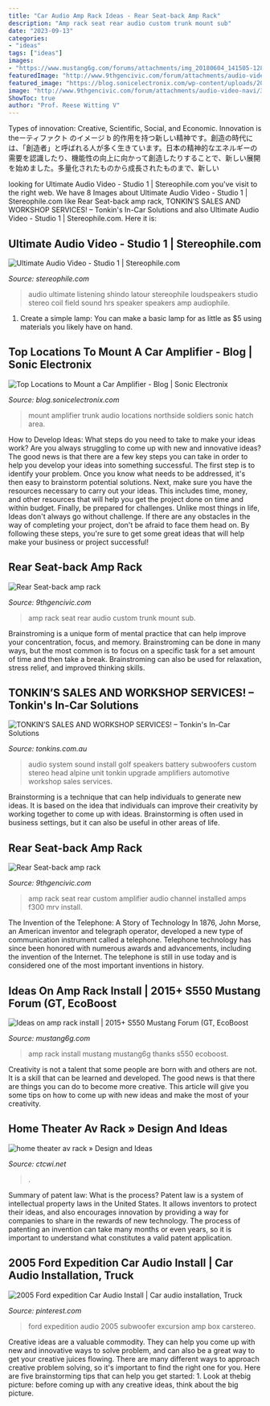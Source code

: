 ```yaml
---
title: "Car Audio Amp Rack Ideas - Rear Seat-back Amp Rack"
description: "Amp rack seat rear audio custom trunk mount sub"
date: "2023-09-13"
categories:
- "ideas"
tags: ["ideas"]
images:
- "https://www.mustang6g.com/forums/attachments/img_20180604_141505-1280x960-jpg.168615/"
featuredImage: "http://www.9thgencivic.com/forum/attachments/audio-video-navi/302369d1428539467-rear-seat-back-amp-rack-image.jpg"
featured_image: "https://blog.sonicelectronix.com/wp-content/uploads/2012/09/trunk-mount-amplifier.jpg"
image: "http://www.9thgencivic.com/forum/attachments/audio-video-navi/302361d1428539451-rear-seat-back-amp-rack-image.jpg"
ShowToc: true
author: "Prof. Reese Witting V"
---
```



Types of innovation: Creative, Scientific, Social, and Economic.
Innovation is theーティファクト のイメージ b 的作用を持つ新しい精神です。創造の時代には、「創造者」と呼ばれる人が多く生きています。日本の精神的なエネルギーの需要を認識したり、機能性の向上に向かって創造したりすることで、新しい展開を始めました。多量化されたものから成長されたものまで、新しい

	

		
looking for Ultimate Audio Video - Studio 1 | Stereophile.com you've visit to the right web. We have 8 Images about Ultimate Audio Video - Studio 1 | Stereophile.com like Rear Seat-back amp rack, TONKIN’S SALES AND WORKSHOP SERVICES! – Tonkin&#039;s In-Car Solutions and also Ultimate Audio Video - Studio 1 | Stereophile.com. Here it is:
		
    
## Ultimate Audio Video - Studio 1 | Stereophile.com

<img loading=lazy src="https://www.stereophile.com/images/styles/960-wide/public/photopost/data/502/1718Basement_095.jpg" onerror="this.onerror=null;this.src='https://tse4.mm.bing.net/th?id=OIP.s46iM2HL27iq3Oq7QQkcNQHaE8&amp;pid=15.1';" alt="Ultimate Audio Video - Studio 1 | Stereophile.com">

_Source: stereophile.com_

>audio ultimate listening shindo latour stereophile loudspeakers studio stereo coil field sound hrs speaker speakers amp audiophile. 

	

1. Create a simple lamp: You can make a basic lamp for as little as $5 using materials you likely have on hand.

    
## Top Locations To Mount A Car Amplifier - Blog | Sonic Electronix

<img loading=lazy src="https://blog.sonicelectronix.com/wp-content/uploads/2012/09/trunk-mount-amplifier.jpg" onerror="this.onerror=null;this.src='https://tse2.mm.bing.net/th?id=OIP.7mY4jKxEwVn-kwTGbIAGjQHaFi&amp;pid=15.1';" alt="Top Locations to Mount a Car Amplifier - Blog | Sonic Electronix">

_Source: blog.sonicelectronix.com_

>mount amplifier trunk audio locations northside soldiers sonic hatch area. 

	

How to Develop Ideas: What steps do you need to take to make your ideas work?
Are you always struggling to come up with new and innovative ideas? The good news is that there are a few key steps you can take in order to help you develop your ideas into something successful. The first step is to identify your problem. Once you know what needs to be addressed, it's then easy to brainstorm potential solutions. Next, make sure you have the resources necessary to carry out your ideas. This includes time, money, and other resources that will help you get the project done on time and within budget. Finally, be prepared for challenges. Unlike most things in life, Ideas don't always go without challenge. If there are any obstacles in the way of completing your project, don't be afraid to face them head on. By following these steps, you're sure to get some great ideas that will help make your business or project successful!

    
## Rear Seat-back Amp Rack

<img loading=lazy src="http://www.9thgencivic.com/forum/attachments/audio-video-navi/302361d1428539451-rear-seat-back-amp-rack-image.jpg" onerror="this.onerror=null;this.src='https://tse3.mm.bing.net/th?id=OIP.yBTYdCCDmmAEQm2N2PbFMQHaFj&amp;pid=15.1';" alt="Rear Seat-back amp rack">

_Source: 9thgencivic.com_

>amp rack seat rear audio custom trunk mount sub. 

	

Brainstroming is a unique form of mental practice that can help improve your concentration, focus, and memory. Brainstroming can be done in many ways, but the most common is to focus on a specific task for a set amount of time and then take a break. Brainstroming can also be used for relaxation, stress relief, and improved thinking skills.

    
## TONKIN’S SALES AND WORKSHOP SERVICES! – Tonkin&#039;s In-Car Solutions

<img loading=lazy src="https://www.tonkins.com.au/wp-content/uploads/2015/08/IMG_1494.jpg" onerror="this.onerror=null;this.src='https://tse3.mm.bing.net/th?id=OIP.bQxwsu6L58HWzOEAn4kakgHaFj&amp;pid=15.1';" alt="TONKIN’S SALES AND WORKSHOP SERVICES! – Tonkin&#039;s In-Car Solutions">

_Source: tonkins.com.au_

>audio system sound install golf speakers battery subwoofers custom stereo head alpine unit tonkin upgrade amplifiers automotive workshop sales services. 

	

Brainstorming is a technique that can help individuals to generate new ideas. It is based on the idea that individuals can improve their creativity by working together to come up with ideas. Brainstorming is often used in business settings, but it can also be useful in other areas of life.

    
## Rear Seat-back Amp Rack

<img loading=lazy src="http://www.9thgencivic.com/forum/attachments/audio-video-navi/302369d1428539467-rear-seat-back-amp-rack-image.jpg" onerror="this.onerror=null;this.src='https://tse4.mm.bing.net/th?id=OIP.AT2REUISLIk2T4g3fsAzYAHaFj&amp;pid=15.1';" alt="Rear Seat-back amp rack">

_Source: 9thgencivic.com_

>amp rack seat rear custom amplifier audio channel installed amps f300 mrv install. 

	

The Invention of the Telephone: A Story of Technology
In 1876, John Morse, an American inventor and telegraph operator, developed a new type of communication instrument called a telephone. Telephone technology has since been honored with numerous awards and advancements, including the invention of the Internet. The telephone is still in use today and is considered one of the most important inventions in history.

    
## Ideas On Amp Rack Install | 2015+ S550 Mustang Forum (GT, EcoBoost

<img loading=lazy src="https://www.mustang6g.com/forums/attachments/img_20180604_141505-1280x960-jpg.168615/" onerror="this.onerror=null;this.src='https://tse2.mm.bing.net/th?id=OIP.NkDxPIvghZIInPw5E3AjKQHaFj&amp;pid=15.1';" alt="Ideas on amp rack install | 2015+ S550 Mustang Forum (GT, EcoBoost">

_Source: mustang6g.com_

>amp rack install mustang mustang6g thanks s550 ecoboost. 

	

Creativity is not a talent that some people are born with and others are not. It is a skill that can be learned and developed. The good news is that there are things you can do to become more creative. This article will give you some tips on how to come up with new ideas and make the most of your creativity.

    
## Home Theater Av Rack » Design And Ideas

<img loading=lazy src="https://ctcwi.net/uploads/fotos/home-theater-av-rack_5450_480_640.jpg" onerror="this.onerror=null;this.src='https://tse3.mm.bing.net/th?id=OIP.swHMI7EkU5azZ7ooQtyYgwHaJ4&amp;pid=15.1';" alt="home theater av rack » Design and Ideas">

_Source: ctcwi.net_

>. 

	

Summary of patent law: What is the process?
Patent law is a system of intellectual property laws in the United States. It allows inventors to protect their ideas, and also encourages innovation by providing a way for companies to share in the rewards of new technology. The process of patenting an invention can take many months or even years, so it is important to understand what constitutes a valid patent application.

    
## 2005 Ford Expedition Car Audio Install | Car Audio Installation, Truck

<img loading=lazy src="https://i.pinimg.com/originals/68/81/03/6881034e649b2f78ad2be8c57ddd7aa0.jpg" onerror="this.onerror=null;this.src='https://tse1.mm.bing.net/th?id=OIP.dmqdX70Mg_XEMpxwcAdEBgHaFj&amp;pid=15.1';" alt="2005 Ford expedition Car Audio Install | Car audio installation, Truck">

_Source: pinterest.com_

>ford expedition audio 2005 subwoofer excursion amp box carstereo. 

	

Creative ideas are a valuable commodity. They can help you come up with new and innovative ways to solve problem, and can also be a great way to get your creative juices flowing. There are many different ways to approach creative problem solving, so it's important to find the right one for you. Here are five brainstorming tips that can help you get started: 1. Look at thebig picture: before coming up with any creative ideas, think about the big picture.


